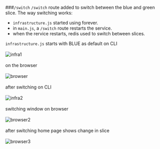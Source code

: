 
###`/switch` 
`/switch` route added to switch between the blue and green slice. The way switching works: 
* `infrastructure.js` started using forever.
* in `main.js`, a `/switch` route restarts the service.
* when the rervice restarts, redis used to switch between slices. 

`infrastructure.js` starts with BLUE as default on CLI
<br><br>
![infra1](https://cloud.githubusercontent.com/assets/9297464/7016219/ee155b62-dcad-11e4-86bd-7bc440743aa2.png)
<br><br>
on the browser
<br><br>
![browser](https://cloud.githubusercontent.com/assets/9297464/7016228/321ae6a6-dcae-11e4-822c-6fb0a2210164.png)
<br><br>
after switching on CLI
<br><br>
![infra2](https://cloud.githubusercontent.com/assets/9297464/7016245/8e052378-dcae-11e4-9fff-3988ea5380f6.png)
<br><br>
switching window on browser
<br><br>
![browser2](https://cloud.githubusercontent.com/assets/9297464/7016254/bf1e9ba6-dcae-11e4-988a-fb12ebd1142a.png)
<br><br>
after switching home page shows change in slice
<br><br>
![browser3](https://cloud.githubusercontent.com/assets/9297464/7016259/d999ffac-dcae-11e4-8a3f-f097210de7af.png)
<br><br>
